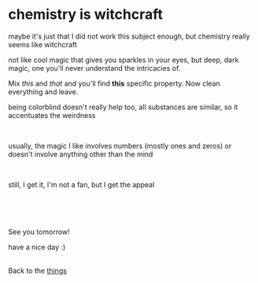 # chemistry is witchcraft

maybe it's just that I did not work this subject enough, but chemistry really seems like witchcraft

not like cool magic that gives you sparkles in your eyes, but deep, dark magic, one you'll never understand the intricacies of.

Mix *this* and *that* and you'll find **this** specific property. Now clean everything and leave.

being colorblind doesn't really help too, all substances are similar, so it accentuates the weirdness

<br>

usually, the magic I like involves numbers (mostly ones and zeros) or doesn't involve anything other than the mind

<br>

still, I get it, I'm not a fan, but I get the appeal



<br><br><br>

See you tomorrow!

have a nice day :)<br><br>

Back to the [things](../things)